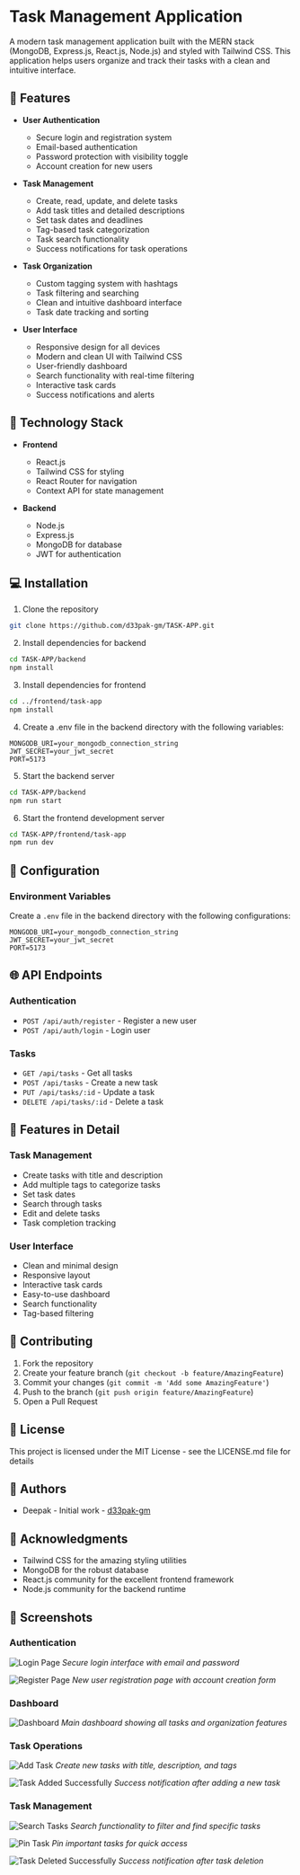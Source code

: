 # Task Management Application

A modern task management application built with the MERN stack (MongoDB, Express.js, React.js, Node.js) and styled with Tailwind CSS. This application helps users organize and track their tasks with a clean and intuitive interface.

## 🌟 Features

- **User Authentication**
  - Secure login and registration system
  - Email-based authentication
  - Password protection with visibility toggle
  - Account creation for new users

- **Task Management**
  - Create, read, update, and delete tasks
  - Add task titles and detailed descriptions
  - Set task dates and deadlines
  - Tag-based task categorization
  - Task search functionality
  - Success notifications for task operations

- **Task Organization**
  - Custom tagging system with hashtags
  - Task filtering and searching
  - Clean and intuitive dashboard interface
  - Task date tracking and sorting

- **User Interface**
  - Responsive design for all devices
  - Modern and clean UI with Tailwind CSS
  - User-friendly dashboard
  - Search functionality with real-time filtering
  - Interactive task cards
  - Success notifications and alerts

## 🚀 Technology Stack

- **Frontend**
  - React.js
  - Tailwind CSS for styling
  - React Router for navigation
  - Context API for state management

- **Backend**
  - Node.js
  - Express.js
  - MongoDB for database
  - JWT for authentication

## 💻 Installation

1. Clone the repository
```bash
git clone https://github.com/d33pak-gm/TASK-APP.git
```

2. Install dependencies for backend
```bash
cd TASK-APP/backend
npm install
```

3. Install dependencies for frontend
```bash
cd ../frontend/task-app
npm install
```

4. Create a .env file in the backend directory with the following variables:
```env
MONGODB_URI=your_mongodb_connection_string
JWT_SECRET=your_jwt_secret
PORT=5173
```

5. Start the backend server
```bash
cd TASK-APP/backend
npm run start
```

6. Start the frontend development server
```bash
cd TASK-APP/frontend/task-app
npm run dev
```

## 🔧 Configuration

### Environment Variables

Create a `.env` file in the backend directory with the following configurations:

```env
MONGODB_URI=your_mongodb_connection_string
JWT_SECRET=your_jwt_secret
PORT=5173
```

## 🌐 API Endpoints

### Authentication
- `POST /api/auth/register` - Register a new user
- `POST /api/auth/login` - Login user

### Tasks
- `GET /api/tasks` - Get all tasks
- `POST /api/tasks` - Create a new task
- `PUT /api/tasks/:id` - Update a task
- `DELETE /api/tasks/:id` - Delete a task

## 🎨 Features in Detail

### Task Management
- Create tasks with title and description
- Add multiple tags to categorize tasks
- Set task dates
- Search through tasks
- Edit and delete tasks
- Task completion tracking

### User Interface
- Clean and minimal design
- Responsive layout
- Interactive task cards
- Easy-to-use dashboard
- Search functionality
- Tag-based filtering

## 🤝 Contributing

1. Fork the repository
2. Create your feature branch (`git checkout -b feature/AmazingFeature`)
3. Commit your changes (`git commit -m 'Add some AmazingFeature'`)
4. Push to the branch (`git push origin feature/AmazingFeature`)
5. Open a Pull Request

## 📝 License

This project is licensed under the MIT License - see the LICENSE.md file for details

## 👥 Authors

- Deepak - Initial work - [d33pak-gm](https://github.com/d33pak-gm)

## 🙏 Acknowledgments

- Tailwind CSS for the amazing styling utilities
- MongoDB for the robust database
- React.js community for the excellent frontend framework
- Node.js community for the backend runtime

## 📸 Screenshots

### Authentication
![Login Page](./screenshots/login.png)
*Secure login interface with email and password*

![Register Page](./screenshots/register.png)
*New user registration page with account creation form*

### Dashboard
![Dashboard](./screenshots/dashboard.png)
*Main dashboard showing all tasks and organization features*

### Task Operations
![Add Task](./screenshots/add-task.png)
*Create new tasks with title, description, and tags*

![Task Added Successfully](./screenshots/task-added-successfully.png)
*Success notification after adding a new task*

### Task Management
![Search Tasks](./screenshots/search-tasks.png)
*Search functionality to filter and find specific tasks*

![Pin Task](./screenshots/pin-task.png)
*Pin important tasks for quick access*

![Task Deleted Successfully](./screenshots/task-deleted-successfully.png)
*Success notification after task deletion*
